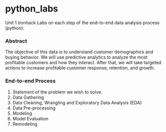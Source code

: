 # python_labs

Unit 1 Ironhack Labs on each step of the end-to-end data analysis process (python):

### Abstract
The objective of this data is to understand customer demographics and buying behavior. We will use predictive analytics to analyze the most profitable customers and how they interact. After that, we will take targeted actions to increase profitable customer response, retention, and growth.

### End-to-end Process
1. Statement of the problem we wish to solve.
2. Data Gathering
3. Data Cleaning, Wrangling and Exploratory Data Analysis (EDA)
4. Data Pre-processing
5. Modeling
6. Model Evaluation
7. Remodeling
